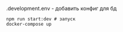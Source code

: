 .development.env - добавить конфиг для бд
```shell
npm run start:dev # запуск
docker-compose up 
```
